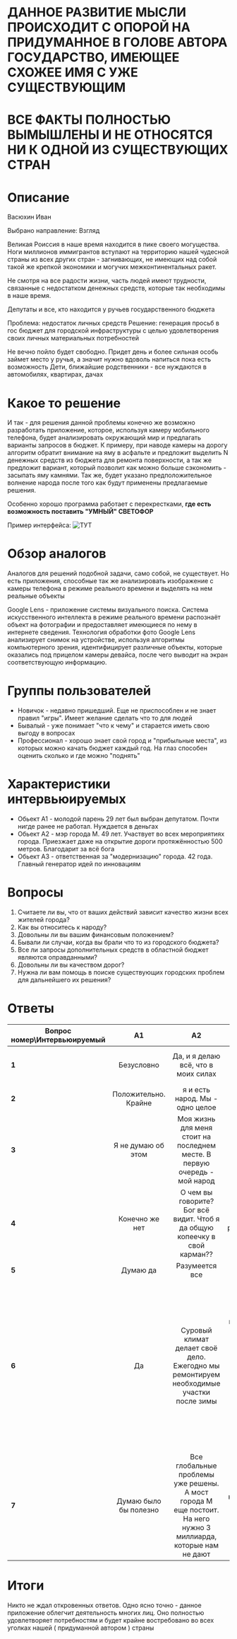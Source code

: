 # ДАННОЕ РАЗВИТИЕ МЫСЛИ ПРОИСХОДИТ С ОПОРОЙ НА ПРИДУМАННОЕ В ГОЛОВЕ АВТОРА ГОСУДАРСТВО, ИМЕЮЩЕЕ СХОЖЕЕ ИМЯ С УЖЕ СУЩЕСТВУЮЩИМ
# ВСЕ ФАКТЫ ПОЛНОСТЬЮ ВЫМЫШЛЕНЫ И НЕ ОТНОСЯТСЯ НИ К ОДНОЙ ИЗ СУЩЕСТВУЮЩИХ СТРАН

# Описание

Васюхин Иван

Выбрано направление: Взгляд

Великая Роиссия в наше время находится в пике своего могущества. Ноги миллионов иммигрантов вступают на территорию нашей чудесной страны из всех других стран - загнивающих, не имеющих над собой такой же крепкой экономики и могучих межконтинентальных ракет.

Не смотря на все радости жизни, часть людей имеют трудности, связанные с недостатком денежных средств, которые так необходимы в наше время. 

Депутаты и все, кто находится у ручьев государственного бюджета

Проблема: недостаток личных средств
Решение: генерация просьб в гос бюджет для городской инфраструктуры с целью удовлетворения своих личных материальных потребностей

Не вечно пойло будет свободно. Придет день и более сильная особь займет место у ручья, а значит нужно вдоволь напиться пока есть возможность
Дети, ближайшие родственники - все нуждаются в автомобилях, квартирах, дачах


# Какое то решение


И так - для решения данной проблемы конечно же возможно разработать приложение, которое, используя камеру мобильного телефона, будет анализировать окружающий мир и предлагать варианты запросов в бюджет. К примеру, при наводе камеры на дорогу алгоритм обратит внимание на яму в асфальте и предложит выделить N денежных средств из бюджета для ремонта поверхности, а так же предложит вариант, который позволит как можно больше сэкономить - засыпать яму камнями.  Так же, будет указано предположительное волнение народа после того как будут применены предлагаемые решения.

Особенно хорошо программа работает с перекрестками, **где есть возможность поставить "УМНЫЙ" СВЕТОФОР**

Пример интерфейса: ![ТУТ](https://sun9-65.userapi.com/c851328/v851328508/1ea6eb/SsQExabmPQ8.jpg)


# Обзор аналогов

Аналогов для решений подобной задачи, само собой, не существует.
Но есть приложения, способные так же анализировать изображение с камеры телефона в режиме реального времени и выделять на нем реальные объекты 

Google Lens - приложение системы визуального поиска. Система искусственного интеллекта в режиме реального времени распознаёт объект на фотографии и предоставляет имеющиеся по нему в интернете сведения. Технология обработки фото Google Lens анализирует снимок на устройстве, используя алгоритмы компьютерного зрения, идентифицирует различные объекты, которые оказались под прицелом камеры девайса, после чего выводит на экран соответствующую информацию. 

# Группы пользователей 


   + Новичок - недавно пришедший. Еще не приспособлен и не знает правил "игры". Имеет желание сделать что то для людей
   + Бывалый - уже понимает "что к чему" и старается иметь свою выгоду в вопросах
   + Профессионал - хорошо знает свой город и "прибыльные места", из которых можно качать бюджет каждый год. На глаз способен оценить сколько и где можно "поднять"
 
 # Характеристики интервьюируемых
 
+ Обьект A1 - молодой парень 29 лет был выбран депутатом. Почти нигде ранее не работал. Нуждается в деньгах
+ Обьект А2 - мэр города M. 49 лет. Участвует во всех мероприятиях города. Приезжает даже на открытие дороги протяжённостью 500 метров. Благодарит за всё бога
+ Обьект А3 - ответственная за "модернизацию" города. 42 года. Главный генератор идей по инновациям

# Вопросы

1. Считаете ли вы, что от ваших действий зависит качество жизни всех жителей города?
2. Как вы относитесь к народу?
3. Довольны ли вы вашим финансовым положением?
4. Бывали ли случаи, когда вы брали что то из городского бюджета?
5. Все ли запросы дополнительных средств в областной бюджет являются оправданными?
6. Довольны ли вы качеством дорог?
7. Нужна ли вам помощь в поиске существующих городских проблем для дальнейшего их решения?

# Ответы

| **Вопрос номер\Интервьюируемый** | **A1** | **A2** | **A3** |
|----------------|:---------:|:---------:|----------------:|
| **1** |  Безусловно | Да, и я делаю всё, что в моих силах| Я живу чтобы сделать жизнь моего народа ярче |
| **2** |  Положительно. Крайне| я и есть народ. Мы - одно целое| Хорошо|
| **3** |  Я не думаю об этом| Моя жизнь для меня стоит на последнем месте. В первую очередь - мой народ| Нет, к сожалению |
| **4** |  Конечно же нет | О чем вы говорите? Бог всё видит. Чтоб я да общую копеечку в свой карман?? | я не хочу с вами разговаривать *злится* |
| **5** | Думаю да | Разумеется все| Разве может быть иначе?|
| **6** |  Да| Суровый климат делает своё дело. Ежегодно мы ремонтируем необходимые участки после зимы| Скажем так: я была во многих странах мира и очень много путешествую и знаете что - дороги у нас прекрасные. Поверьте. Когда нибудь возможно и вы сможете себе позволить съездить за границу и поймете о чем я|
| **7** |  Думаю было бы полезно| Все глобальные проблемы уже решены. А мост города M еще постоит. На него нужно 3 миллиарда, которые нам не дают| Я и сама вижу, что светофоров не хватает. Но было бы полезно, а то иногда уже кончается фантазия |

# Итоги

Никто не ждал откровенных ответов. Одно ясно точно - данное приложение облегчит деятельность многих лиц. Оно полностью удовлетворяет потребностям и будет крайне востребовано во всех уголках нашей ( придуманной автором ) страны





